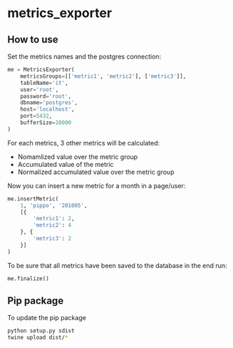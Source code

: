 # metrics_exporter

## How to use
Set the metrics names and the postgres connection:
```python
me = MetricsExporter(
    metricsGroups=[['metric1', 'metric2'], ['metric3']],
    tableName='it',
    user='root',
    password='root',
    dbname='postgres',
    host='localhost',
    port=5432,
    bufferSize=10000
)
```
For each metrics, 3 other metrics will be calculated:
* Nomamlized value over the metric group
* Accumulated value of the metric
* Normalized accumulated value over the metric group

Now you can insert a new metric for a month in a page/user:
```python
me.insertMetric(
    1, 'pippo', '201005',
    [{
        'metric1': 2,
        'metric2': 4
    }, {
        'metric3': 2
    }]
)
```

To be sure that all metrics have been saved to the database in the end run:
```python
me.finalize()
```


## Pip package
To update the pip package
```bash
python setup.py sdist
twine upload dist/*
```